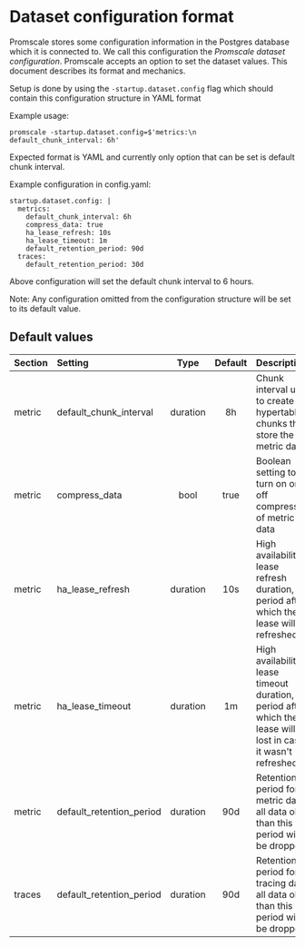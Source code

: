 # Dataset configuration format

Promscale stores some configuration information in the Postgres database which it is connected to. We call this configuration the _Promscale dataset configuration_. Promscale accepts an option to set the dataset values. This document describes its format and mechanics.

Setup is done by using the `-startup.dataset.config` flag which should contain this configuration structure in YAML format

Example usage:
```
promscale -startup.dataset.config=$'metrics:\n  default_chunk_interval: 6h'
```

Expected format is YAML and currently only option that can be set is default chunk interval.

Example configuration in config.yaml:

```
startup.dataset.config: |
  metrics:
    default_chunk_interval: 6h
    compress_data: true
    ha_lease_refresh: 10s
    ha_lease_timeout: 1m
    default_retention_period: 90d
  traces:
    default_retention_period: 30d
```

Above configuration will set the default chunk interval to 6 hours.

Note: Any configuration omitted from the configuration structure will be set to its default value.


## Default values

| Section | Setting | Type | Default | Description |
|:-------|:-------------------|:------:|:-------:|:---------------------|
| metric | default_chunk_interval | duration | 8h | Chunk interval used to create hypertable chunks that store the metric data |
| metric | compress_data | bool | true | Boolean setting to turn on or off compression of metric data |
| metric | ha_lease_refresh | duration | 10s | High availability lease refresh duration, period after which the lease will be refreshed|
| metric | ha_lease_timeout | duration | 1m | High availability lease timeout duration, period after which the lease will be lost in case it wasn't refreshed |
| metric | default_retention_period | duration | 90d | Retention period for metric data, all data older than this period will be dropped |
| traces | default_retention_period | duration | 90d | Retention period for tracing data, all data older than this period will be dropped |
